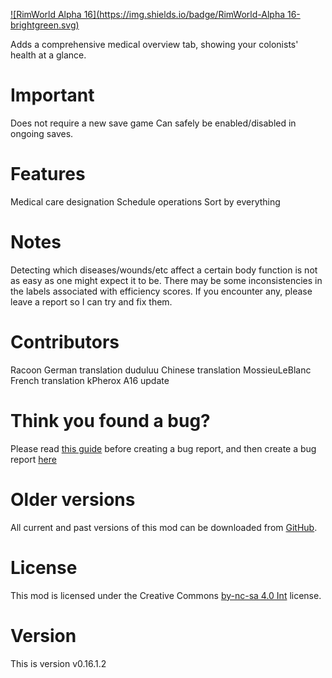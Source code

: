 [![RimWorld Alpha 16](https://img.shields.io/badge/RimWorld-Alpha 16-brightgreen.svg)](http://rimworldgame.com/)

Adds a comprehensive medical overview tab, showing your colonists' health at a glance. 

# Important
Does not require a new save game 
Can safely be enabled/disabled in ongoing saves. 

# Features
Medical care designation 
Schedule operations 
Sort by everything 

# Notes
Detecting which diseases/wounds/etc affect a certain body function is not as easy as one might expect it to be. There may be some inconsistencies in the labels associated with efficiency scores. If you encounter any, please leave a report so I can try and fix them. 

# Contributors
Racoon	German translation
duduluu	Chinese translation
MossieuLeBlanc	French translation
kPherox	A16 update

# Think you found a bug? 
Please read [this guide](http://steamcommunity.com/sharedfiles/filedetails/?id=725234314) before creating a bug report,
 and then create a bug report [here](https://github.com/FluffierThanThou/RW_MedicalInfo/issues)

# Older versions
All current and past versions of this mod can be downloaded from [GitHub](https://github.com/FluffierThanThou/RW_MedicalInfo/releases).

# License
This mod is licensed under the Creative Commons [by-nc-sa 4.0 Int](http://creativecommons.org/licenses/by-nc-sa/4.0/) license.

# Version
This is version v0.16.1.2